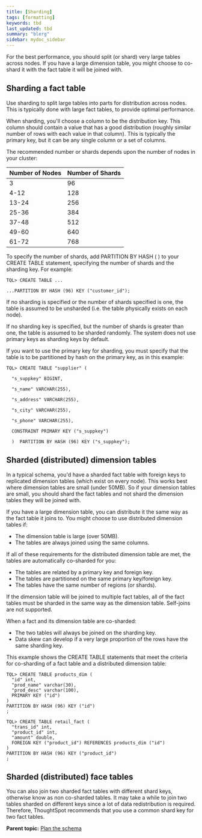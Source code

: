```yaml
---
title: [Sharding]
tags: [formatting]
keywords: tbd
last_updated: tbd
summary: "blerg"
sidebar: mydoc_sidebar
---
```

For the best performance, you should split \(or shard\) very large tables across nodes. If you have a large dimension table, you might choose to co-shard it with the fact table it will be joined with.

## Sharding a fact table

Use sharding to split large tables into parts for distribution across nodes. This is typically done with large fact tables, to provide optimal performance.

When sharding, you'll choose a column to be the distribution key. This column should contain a value that has a good distribution \(roughly similar number of rows with each value in that column\). This is typically the primary key, but it can be any single column or a set of columns.

The recommended number or shards depends upon the number of nodes in your cluster:

|Number of Nodes|Number of Shards|
|---------------|----------------|
|3|96|
|4-12|128|
|13-24|256|
|25-36|384|
|37-48|512|
|49-60|640|
|61-72|768|

To specify the number of shards, add PARTITION BY HASH \( \) to your CREATE TABLE statement, specifying the number of shards and the sharding key. For example:

```
TQL> CREATE TABLE ...

...PARTITION BY HASH (96) KEY ("customer_id");
```

If no sharding is specified or the number of shards specified is one, the table is assumed to be unsharded \(i.e. the table physically exists on each node\).

If no sharding key is specified, but the number of shards is greater than one, the table is assumed to be sharded randomly. The system does not use primary keys as sharding keys by default.

If you want to use the primary key for sharding, you must specify that the table is to be partitioned by hash on the primary key, as in this example:

```
TQL> CREATE TABLE "supplier" (

  "s_suppkey" BIGINT,

  "s_name" VARCHAR(255),

  "s_address" VARCHAR(255),

  "s_city" VARCHAR(255),

  "s_phone" VARCHAR(255),

  CONSTRAINT PRIMARY KEY ("s_suppkey")

  )  PARTITION BY HASH (96) KEY ("s_suppkey");
```

## Sharded \(distributed\) dimension tables

In a typical schema, you'd have a sharded fact table with foreign keys to replicated dimension tables \(which exist on every node\). This works best where dimension tables are small \(under 50MB\). So if your dimension tables are small, you should shard the fact tables and not shard the dimension tables they will be joined with.

If you have a large dimension table, you can distribute it the same way as the fact table it joins to. You might choose to use distributed dimension tables if:

-   The dimension table is large \(over 50MB\).
-   The tables are always joined using the same columns.

If all of these requirements for the distributed dimension table are met, the tables are automatically co-sharded for you:

-   The tables are related by a primary key and foreign key.
-   The tables are partitioned on the same primary key/foreign key.
-   The tables have the same number of regions \(or shards\).

If the dimension table will be joined to multiple fact tables, all of the fact tables must be sharded in the same way as the dimension table. Self-joins are not supported.

When a fact and its dimension table are co-sharded:

-   The two tables will always be joined on the sharding key.
-   Data skew can develop if a very large proportion of the rows have the same sharding key.

This example shows the CREATE TABLE statements that meet the criteria for co-sharding of a fact table and a distributed dimension table:

```
TQL> CREATE TABLE products_dim (
  "id" int,
  "prod_name" varchar(30),
  "prod_desc" varchar(100),
  PRIMARY KEY ("id")
)
PARTITION BY HASH (96) KEY ("id")
;

TQL> CREATE TABLE retail_fact (
  "trans_id" int,
  "product_id" int,
  "amount" double,
  FOREIGN KEY ("product_id") REFERENCES products_dim ("id")
)
PARTITION BY HASH (96) KEY ("product_id")
;
```

## Sharded \(distributed\) face tables

You can also join two sharded fact tables with different shard keys, otherwise know as non co-sharded tables. It may take a while to join two tables sharded on different keys since a lot of data redistribution is required. Therefore, ThoughtSpot recommends that you use a common shard key for two fact tables.

**Parent topic:** [Plan the schema](../../admin/loading/plan_schema.html)
